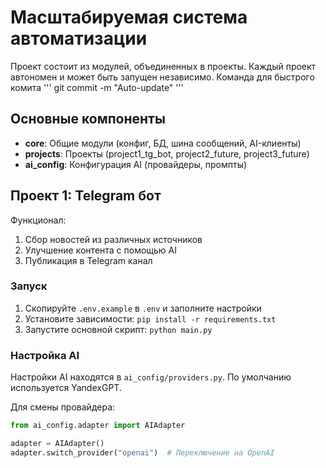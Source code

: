 # Масштабируемая система автоматизации

Проект состоит из модулей, объединенных в проекты. Каждый проект автономен и может быть запущен независимо.
Команда для быстрого комита
'''
git commit -m "Auto-update"
'''

## Основные компоненты

- **core**: Общие модули (конфиг, БД, шина сообщений, AI-клиенты)
- **projects**: Проекты (project1_tg_bot, project2_future, project3_future)
- **ai_config**: Конфигурация AI (провайдеры, промпты)

## Проект 1: Telegram бот

Функционал:
1. Сбор новостей из различных источников
2. Улучшение контента с помощью AI
3. Публикация в Telegram канал

### Запуск

1. Скопируйте `.env.example` в `.env` и заполните настройки
2. Установите зависимости: `pip install -r requirements.txt`
3. Запустите основной скрипт: `python main.py`

### Настройка AI

Настройки AI находятся в `ai_config/providers.py`. По умолчанию используется YandexGPT.

Для смены провайдера:
```python
from ai_config.adapter import AIAdapter

adapter = AIAdapter()
adapter.switch_provider("openai")  # Переключение на OpenAI

